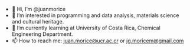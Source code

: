 - 👋 Hi, I’m @juanmorice
- 👀 I’m interested in programming and data analysis, materials science and cultural heritage. 
- 🌱 I’m currently learning at University of Costa Rica, Chemical Engineering Department. 
- 📫 How to reach me: juan.morice@ucr.ac.cr or jg.moricem@gmail.com

<!---
juanmorice/juanmorice is a ✨ special ✨ repository because its `README.md` (this file) appears on your GitHub profile.
You can click the Preview link to take a look at your changes.
--->

